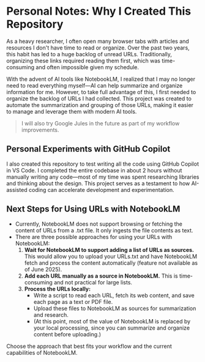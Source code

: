 # Personal Notes: Why I Created This Repository

As a heavy researcher, I often open many browser tabs with articles and resources I don't have time to read or organize. Over the past two years, this habit has led to a huge backlog of unread URLs. Traditionally, organizing these links required reading them first, which was time-consuming and often impossible given my schedule.

With the advent of AI tools like NotebookLM, I realized that I may no longer need to read everything myself—AI can help summarize and organize information for me. However, to take full advantage of this, I first needed to organize the backlog of URLs I had collected. This project was created to automate the summarization and grouping of those URLs, making it easier to manage and leverage them with modern AI tools.

> I will also try Google Jules in the future as part of my workflow improvements.

## Personal Experiments with GitHub Copilot

I also created this repository to test writing all the code using GitHub Copilot in VS Code. I completed the entire codebase in about 2 hours without manually writing any code—most of my time was spent researching libraries and thinking about the design. This project serves as a testament to how AI-assisted coding can accelerate development and experimentation.

## Next Steps for Using URLs with NotebookLM

- Currently, NotebookLM does not support browsing or fetching the content of URLs from a .txt file. It only ingests the file contents as text.
- There are three possible approaches for using your URLs with NotebookLM:
  1. **Wait for NotebookLM to support adding a list of URLs as sources.** This would allow you to upload your URLs.txt and have NotebookLM fetch and process the content automatically (feature not available as of June 2025).
  2. **Add each URL manually as a source in NotebookLM.** This is time-consuming and not practical for large lists.
  3. **Process the URLs locally:**
     - Write a script to read each URL, fetch its web content, and save each page as a text or PDF file.
     - Upload these files to NotebookLM as sources for summarization and research.
     - (At this point, most of the value of NotebookLM is replaced by your local processing, since you can summarize and organize content before uploading.)

Choose the approach that best fits your workflow and the current capabilities of NotebookLM.
